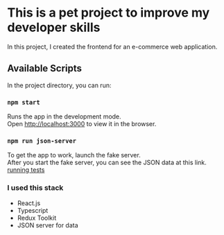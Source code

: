 # This is a pet project to improve my developer skills

In this project, I created the frontend for an e-commerce web application.

## Available Scripts

In the project directory, you can run:

### `npm start`

Runs the app in the development mode.\
Open [http://localhost:3000](http://localhost:3000) to view it in the browser.

### `npm run json-server`

To get the app to work, launch the fake server.\
After you start the fake server, you can see the JSON data at this link. [running tests](http://localhost:3001)

### I used this stack

- React.js
- Typescript
- Redux Toolkit
- JSON server for data
